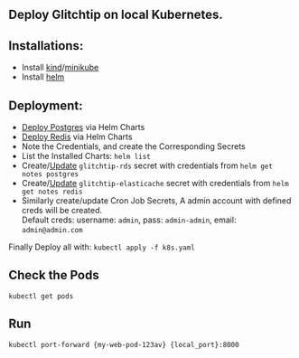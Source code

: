## Deploy Glitchtip on local Kubernetes.

## Installations:
- Install [kind](https://kind.sigs.k8s.io/)/[minikube](https://minikube.sigs.k8s.io/docs/start/)
- Install [helm](https://helm.sh/)

## Deployment:
- [Deploy Postgres](https://bitnami.com/stack/postgresql/helm) via Helm Charts
- [Deploy Redis](https://bitnami.com/stack/redis/helm) via Helm Charts
- Note the Credentials, and create the Corresponding Secrets
- List the Installed Charts: `helm list`
- Create/[Update](k8s.yaml) `glitchtip-rds` secret with credentials from `helm get notes postgres`
- Create/[Update](k8s.yaml) `glitchtip-elasticache` secret with credentials from `helm get notes redis`
- Similarly create/update Cron Job Secrets, A admin account with defined creds will be created. \
    Default creds: username: `admin`, pass: `admin-admin`, email: `admin@admin.com`

Finally Deploy all with: `kubectl apply -f k8s.yaml`

## Check the Pods
`kubectl get pods`

## Run
`kubectl port-forward {my-web-pod-123av} {local_port}:8000`